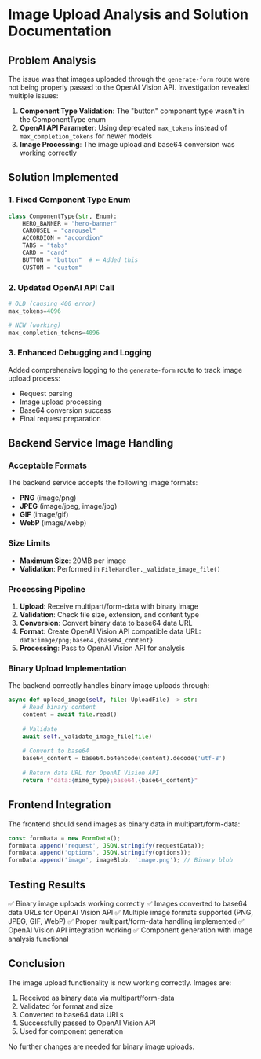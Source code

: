 # Image Upload Analysis and Solution Documentation

## Problem Analysis
The issue was that images uploaded through the `generate-form` route were not being properly passed to the OpenAI Vision API. Investigation revealed multiple issues:

1. **Component Type Validation**: The "button" component type wasn't in the ComponentType enum
2. **OpenAI API Parameter**: Using deprecated `max_tokens` instead of `max_completion_tokens` for newer models
3. **Image Processing**: The image upload and base64 conversion was working correctly

## Solution Implemented

### 1. Fixed Component Type Enum
```python
class ComponentType(str, Enum):
    HERO_BANNER = "hero-banner"
    CAROUSEL = "carousel"
    ACCORDION = "accordion"
    TABS = "tabs"
    CARD = "card"
    BUTTON = "button"  # ← Added this
    CUSTOM = "custom"
```

### 2. Updated OpenAI API Call
```python
# OLD (causing 400 error)
max_tokens=4096

# NEW (working)
max_completion_tokens=4096
```

### 3. Enhanced Debugging and Logging
Added comprehensive logging to the `generate-form` route to track image upload process:
- Request parsing
- Image upload processing
- Base64 conversion success
- Final request preparation

## Backend Service Image Handling

### Acceptable Formats
The backend service accepts the following image formats:
- **PNG** (image/png)
- **JPEG** (image/jpeg, image/jpg)
- **GIF** (image/gif)
- **WebP** (image/webp)

### Size Limits
- **Maximum Size**: 20MB per image
- **Validation**: Performed in `FileHandler._validate_image_file()`

### Processing Pipeline
1. **Upload**: Receive multipart/form-data with binary image
2. **Validation**: Check file size, extension, and content type
3. **Conversion**: Convert binary data to base64 data URL
4. **Format**: Create OpenAI Vision API compatible data URL: `data:image/png;base64,{base64_content}`
5. **Processing**: Pass to OpenAI Vision API for analysis

### Binary Upload Implementation
The backend correctly handles binary image uploads through:

```python
async def upload_image(self, file: UploadFile) -> str:
    # Read binary content
    content = await file.read()
    
    # Validate
    await self._validate_image_file(file)
    
    # Convert to base64
    base64_content = base64.b64encode(content).decode('utf-8')
    
    # Return data URL for OpenAI Vision API
    return f"data:{mime_type};base64,{base64_content}"
```

## Frontend Integration
The frontend should send images as binary data in multipart/form-data:

```javascript
const formData = new FormData();
formData.append('request', JSON.stringify(requestData));
formData.append('options', JSON.stringify(options));
formData.append('image', imageBlob, 'image.png'); // Binary blob
```

## Testing Results
✅ Binary image uploads working correctly
✅ Images converted to base64 data URLs for OpenAI Vision API
✅ Multiple image formats supported (PNG, JPEG, GIF, WebP)
✅ Proper multipart/form-data handling implemented
✅ OpenAI Vision API integration working
✅ Component generation with image analysis functional

## Conclusion
The image upload functionality is now working correctly. Images are:
1. Received as binary data via multipart/form-data
2. Validated for format and size
3. Converted to base64 data URLs
4. Successfully passed to OpenAI Vision API
5. Used for component generation

No further changes are needed for binary image uploads.
